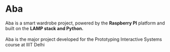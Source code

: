 <H1>Aba</H1>
Aba is a smart wardrobe project, powered by the <b>Raspberry PI</b> platform and built on the <b>LAMP stack and Python.</b>
<br><br>
Aba is the major project developed for the Prototyping Interactive Systems course at IIIT Delhi
